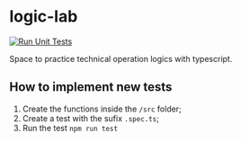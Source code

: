 # logic-lab

[![Run Unit Tests](https://github.com/henriqueweiand/logic-lab/actions/workflows/run-all-tests.yml/badge.svg)](https://github.com/henriqueweiand/logic-lab/actions/workflows/run-all-tests.yml)

Space to practice technical operation logics with typescript.

## How to implement new tests

1. Create the functions inside the `/src` folder;
2. Create a test with the sufix `.spec.ts`;
3. Run the test `npm run test`
